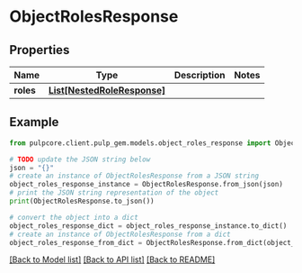 # ObjectRolesResponse


## Properties

Name | Type | Description | Notes
------------ | ------------- | ------------- | -------------
**roles** | [**List[NestedRoleResponse]**](NestedRoleResponse.md) |  | 

## Example

```python
from pulpcore.client.pulp_gem.models.object_roles_response import ObjectRolesResponse

# TODO update the JSON string below
json = "{}"
# create an instance of ObjectRolesResponse from a JSON string
object_roles_response_instance = ObjectRolesResponse.from_json(json)
# print the JSON string representation of the object
print(ObjectRolesResponse.to_json())

# convert the object into a dict
object_roles_response_dict = object_roles_response_instance.to_dict()
# create an instance of ObjectRolesResponse from a dict
object_roles_response_from_dict = ObjectRolesResponse.from_dict(object_roles_response_dict)
```
[[Back to Model list]](../README.md#documentation-for-models) [[Back to API list]](../README.md#documentation-for-api-endpoints) [[Back to README]](../README.md)


